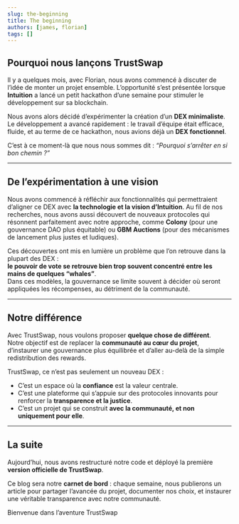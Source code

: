 ```yaml
---
slug: the-beginning
title: The beginning
authors: [james, florian]
tags: []
---
```



## Pourquoi nous lançons TrustSwap  

Il y a quelques mois, avec Florian, nous avons commencé à discuter de l’idée de monter un projet ensemble. L’opportunité s’est présentée lorsque **Intuition** a lancé un petit hackathon d’une semaine pour stimuler le développement sur sa blockchain.  

Nous avons alors décidé d’expérimenter la création d’un **DEX minimaliste**. Le développement a avancé rapidement : le travail d’équipe était efficace, fluide, et au terme de ce hackathon, nous avions déjà un **DEX fonctionnel**.  

C’est à ce moment-là que nous nous sommes dit : *“Pourquoi s’arrêter en si bon chemin ?”*  

---

## De l’expérimentation à une vision  

Nous avons commencé à réfléchir aux fonctionnalités qui permettraient d’aligner ce DEX avec **la technologie et la vision d’Intuition**. Au fil de nos recherches, nous avons aussi découvert de nouveaux protocoles qui résonnent parfaitement avec notre approche, comme **Colony** (pour une gouvernance DAO plus équitable) ou **GBM Auctions** (pour des mécanismes de lancement plus justes et ludiques).  

Ces découvertes ont mis en lumière un problème que l’on retrouve dans la plupart des DEX :  
**le pouvoir de vote se retrouve bien trop souvent concentré entre les mains de quelques “whales”**.  
Dans ces modèles, la gouvernance se limite souvent à décider où seront appliquées les récompenses, au détriment de la communauté.  

---

## Notre différence  

Avec TrustSwap, nous voulons proposer **quelque chose de différent**.  
Notre objectif est de replacer la **communauté au cœur du projet**, d’instaurer une gouvernance plus équilibrée et d’aller au-delà de la simple redistribution des rewards.  

TrustSwap, ce n’est pas seulement un nouveau DEX :  
- C’est un espace où la **confiance** est la valeur centrale.  
- C’est une plateforme qui s’appuie sur des protocoles innovants pour renforcer la **transparence et la justice**.  
- C’est un projet qui se construit **avec la communauté, et non uniquement pour elle**.  

---

## La suite  

Aujourd’hui, nous avons restructuré notre code et déployé la première **version officielle de TrustSwap**.  

Ce blog sera notre **carnet de bord** : chaque semaine, nous publierons un article pour partager l’avancée du projet, documenter nos choix, et instaurer une véritable transparence avec notre communauté.  

Bienvenue dans l’aventure TrustSwap  
